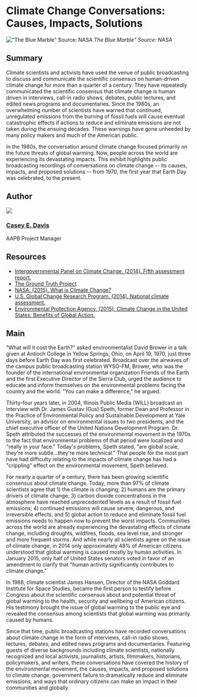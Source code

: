 # Climate Change Conversations: Causes, Impacts, Solutions

!["The Blue Marble" Source: NASA](https://s3.amazonaws.com/americanarchive.org/exhibits/ClimateChange_SignatureImage.jpg) 
*The Blue Marble" Source: NASA*

## Summary

Climate scientists and activists have used the venue of public broadcasting to discuss and communicate the scientific consensus on human-driven climate change for more than a quarter of a century. They have repeatedly communicated the scientific consensus that climate change is human driven in interviews, call-in radio shows, debates, public lectures, and edited news programs and documentaries. Since the 1980s, an overwhelming number of scientists have warned that continued, unregulated emissions from the burning of fossil fuels will cause eventual catastrophic effects if actions to reduce and eliminate emissions are not taken during the ensuing decades. These warnings have gone unheeded by many policy makers and much of the American public. 

In the 1980s, the conversation around climate change focused primarily on the future threats of global warming. Now, people across the world are experiencing its devastating impacts. This exhibit highlights public broadcasting recordings of conversations on climate change -- its causes, impacts, and proposed solutions -- from 1970, the first year that Earth Day was celebrated, to the present.

## Author

<img class="img-circle pull-left" src="https://s3.amazonaws.com/americanarchive.org/staff/Staff_Davis.jpg"/>

### [Casey E. Davis](/about-the-american-archive/staff#casey-e-davis)
AAPB Project Manager

## Resources

- [Intergovernmental Panel on Climate Change. (2014). Fifth assessment report.](http://www.ipcc.ch/publications_and_data/publications_and_data_reports.shtml)
- [The Ground Truth Project](http://thegroundtruthproject.org/)
- [NASA. (2015). What is Climate Change?](http://www.nasa.gov/audience/forstudents/k-4/stories/nasa-knows/what-is-climate-change-k4.html)
- [U.S. Global Change Research Program. (2014). National climate assessment.](http://nca2014.globalchange.gov/downloads)
- [Environmental Protection Agency. (2015). Climate Change in the United States: Benefits of Global Action.](http://www2.epa.gov/sites/production/files/2015-06/documents/frontmatter.pdf)

## Main

"What will it cost the Earth?" asked environmentalist David Brower in a talk given at Antioch College in Yellow Springs, Ohio, on April 19, 1970, just three days before Earth Day was first celebrated. Broadcast over the airwaves of the campus public broadcasting station WYSO-FM, Brower, who was the founder of the international environmental organization Friends of the Earth and the first Executive Director of the Sierra Club, urged the audience to educate and inform themselves on the environmental problems facing the country and the world. "You can make a difference," he argued.

Thirty-four years later, in 2004, Illinois Public Media (WILL) broadcast an interview with Dr. James Gustav (Gus) Speth, former Dean and Professor in the Practice of Environmental Policy and Sustainable Development at Yale University, an advisor on environmental issues to two presidents, and the chief executive officer of the United Nations Development Program. Dr. Speth attributed the successes of the environmental movement in the 1970s to the fact that environmental problems of that period were localized and "really in your face." Today's problems, Speth stated, "are global scale, they're more subtle...they're more technical." That people for the most part have had difficulty relating to the impacts of climate change has had a "crippling" effect on the environmental movement, Speth believed. 

For nearly a quarter of a century, there has been growing scientific consensus about climate change. Today, more than 97% of climate scientists agree that 1) the climate is changing; 2) humans are the primary drivers of climate change; 3) carbon dioxide concentrations in the atmosphere have reached unprecedented levels as a result of fossil fuel emissions; 4) continued emissions will cause severe, dangerous, and irreversible effects, and 5) global action to reduce and eliminate fossil fuel emissions needs to happen now to prevent the worst impacts. Communities across the world are already experiencing the devastating effects of climate change, including droughts, wildfires, floods, sea level rise, and stronger and more frequent storms. And while nearly all scientists agree on the issue of climate change, in 2014 only approximately 48% of American citizens understood that global warming is caused mostly by human activities. In January 2015, only half of United States senators voted in favor of an amendment to clarify that "human activity significantly contributes to climate change."

In 1988, climate scientist James Hansen, Director of the NASA Goddard Institute for Space Studies, became the first person to testify before Congress about the scientific consensus about and potential threat of global warming to the health, security and wellbeing of American citizens. His testimony brought the issue of global warming to the public eye and revealed the consensus among scientists that global warming was primarily caused by humans. 

Since that time, public broadcasting stations have recorded conversations about climate change in the form of interviews, call-in radio shows, lectures, debates, and edited news programs and documentaries. Featuring guests of diverse backgrounds including climate scientists, nationally recognized and local activists, journalists, artists, filmmakers, historians, policymakers, and writers, these conversations have covered the history of the environmental movement, the causes, impacts, and proposed solutions to climate change, government failure to dramatically reduce and eliminate emissions, and ways that ordinary citizens can make an impact in their communities and globally. 
